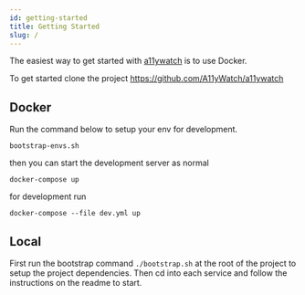 ```yaml
---
id: getting-started
title: Getting Started
slug: /
---
```


The easiest way to get started with [a11ywatch](https://github.com/A11yWatch/a11ywatch) is to use Docker.

To get started clone the project https://github.com/A11yWatch/a11ywatch

## Docker

Run the command below to setup your env for development.

`bootstrap-envs.sh`

then you can start the development server as normal

`docker-compose up`

for development run

`docker-compose --file dev.yml up`

## Local

First run the bootstrap command `./bootstrap.sh` at the root of the project to setup the project dependencies. Then cd into each service and follow the instructions on the readme to start.
